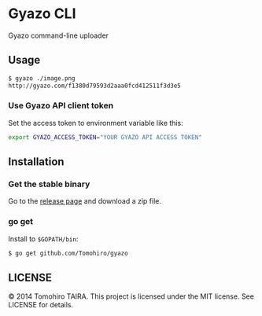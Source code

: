 Gyazo CLI
================================================================================

Gyazo command-line uploader


Usage
--------------------------------------------------------------------------------

```sh
$ gyazo ./image.png
http://gyazo.com/f1380d79593d2aaa0fcd412511f3d3e5
```


### Use Gyazo API client token

Set the access token to environment variable like this:

```sh
export GYAZO_ACCESS_TOKEN="YOUR GYAZO API ACCESS TOKEN"
```


Installation
--------------------------------------------------------------------------------

### Get the stable binary

Go to the [release page](https://github.com/Tomohiro/gyazo-cli/releases) and download a zip file.


### go get

Install to `$GOPATH/bin`:

```sh
$ go get github.com/Tomohiro/gyazo
```


LICENSE
--------------------------------------------------------------------------------

&copy; 2014 Tomohiro TAIRA.
This project is licensed under the MIT license.
See LICENSE for details.
